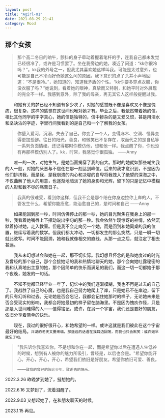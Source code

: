 ```yaml
---
layout: post
title: "Agirl-01"
date: 2021-08-29 21:41
category: Mood
---
```


## 那个女孩

> 那个高二冬日的晌午，颤抖的身子牵动着握着笔杆的手，连我自己都未发觉已经很冷了，或许是习惯罢了。坐在我旁边的她，凑近了问道：“kk你很冷吗？”。``kk``我的外号之一，但我尤其喜欢她这样叫我。可能是太过意外，也可能是自己不冷而好奇她这么问的原因。我下意识的点了头并小声地回道：“不是很冷。”，她知道的，知道我矛盾的个性。“kk你要多穿点衣服，你没衣服了吗？”她说到，看着她的眼神，真挚而又特别，和她平时对外展现的完全不一样。我感到意外，除了我的母亲，再无其它人这样般提醒过我。 



&emsp;&emsp;和她有关的梦已经不知道有多少次了，对她的感觉既不像是喜欢又不像是愧疚，很复杂，这样的感觉在这世间也唯对她才有。毕业之后，我依然带着她的信。相比其他同学的字字真心，她的信是独特的，信中掺杂的是又爱又恨，甚是用泪水和坚决沾的字迹，字里行间我看到的是自己和一个了解我的女孩。



> 你堕入爱河，沉溺，失去了自己。你变了一个人，变得麻木、空洞、怪异变得更加孤僻。往日的阳光，善良，和微笑已不复存在，取而代之的是自私等一系列负面情绪。还记得那时你模仿他，想和他一样。我点醒了你，你也没有再那样模仿别人了。kk，时常，我感觉你很孤独。 ——Anny



&emsp;&emsp;唯一的一次，对她生气，是她当面揭穿了我的自大。那时的她就如那些嘲笑我的人一般，对她的厌恶与不信任在那一刻达到峰值。后来的我才意识到，不是因为他们排挤我，而是我，是我崩溃的内心和决堤的自卑将我拽入了绝望的深海之中，不仅曲解了他人的用意，也逐渐地暗淡了她的身影和光辉，留下的只是记忆中模糊的人影和数不尽的痛苦日子。



> 我真的很难受，看到你这样，但我不会是那个陪在你身边拉你上岸的人。不管发生什么，希望你能痊愈，能治愈自己的，是时间和自己 ——Anny



&emsp;&emsp;如果能回到那一秒，时间仿佛停止的那一秒，她的目光聚焦在我身上的那一秒，我看着她嘴唇上下摆动说出字句的那一秒。我会依然乍现惊讶的神情，依然沉默着掠过她，走入教室。但是我不会走向另一个她，而是回到和她同桌的我的位置，继续写着我的数学。但我们都太冲动，一切都发生的那么突然，只是一瞬一切就此改写。时间不能回溯，她和我就像相交的直线，从那一点之后，就注定了相去甚远。



&emsp;&emsp;我从未幻想过会和她在一起，那不切实际。我幻想且怀念的是和她度过的时光及曾经的那个自己，那个会接她话的我和热情地聊天的她，那个会向她吐露秘密的我和认真地出主意的她，那个因简单的快乐而满足的我们，而这一切一切都始于那个夜晚，她发的一句话。



&emsp;&emsp;不知不觉都已经毕业一年了，记忆中的我们逐渐模糊，我也不再是过去的自己了。我战胜了自己的心魔，也是我自己努力地爬上了岸，只是她已不在岸边，留下的只有幻听和过去。无论她是否会忘记，我都会记住她那时的样子，无论她未来是否会受现实的影响，我都会将她最初的样子留在脑海里。不是因为愧疚作怪，只是那是人世间难得的人——值得铭记。或许，在另一个宇宙，我们还是要好的朋友，依旧分享着简单的快乐。



&emsp;&emsp;现在，我过的很好很开心，和她希望的一样。或许这就是我们彼此在这个宇宙最好的结局。``泮湖的冬天又要来临，那遥远的话语在我耳边回荡，而我也只会默笑：或许她早就忘了吧。``

> "我告诉你我喜欢你，不是想和你在一起，而是希望你以后在遭遇人生低谷的时候，想到有人被你的魅力所吸引，曾经是，以后也会是。"希望你能开心，开心，开心，开心，希望我们依旧是好朋友。希望你依旧可爱、善良。
>
> ——``致我的曾经的阳光少年、致逝去的快乐。``



2022.3.26 昨晚梦到她了，挺想她的。

2022.6.16 又梦到了，流着泪醒了。

2022.9.03 又想起她了，在和朋友聊天的时候。

2023.1.15 再见。

&emsp;